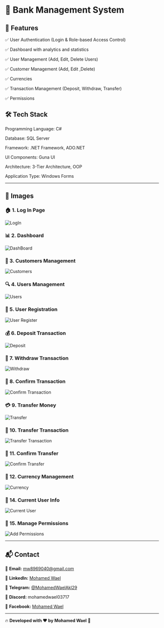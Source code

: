# 🏦 Bank Management System

## 🚀 Features

✅ User Authentication (Login & Role-based Access Control)  

✅ Dashboard with analytics and statistics  

✅ User Management (Add, Edit, Delete Users)  

✅ Customer Management (Add, Edit ,Delete)  

✅ Currencies

✅ Transaction Management (Deposit, Withdraw, Transfer)  

✅ Permissions  

## 🛠️ Tech Stack

Programming Language: C#

Database: SQL Server

Framework: .NET Framework, ADO.NET

UI Components: Guna UI

Architecture: 3-Tier Architecture, OOP

Application Type: Windows Forms

---

## 📸 Images


### 🏠 1. Log In Page

![LogIn](https://github.com/user-attachments/assets/5d217698-a1b3-4f47-9524-43636c37d223)

### 📊 2. Dashboard

![DashBoard](https://github.com/user-attachments/assets/3b26158f-6e93-4d29-a52b-31d1dfd4af38)

### 👥 3. Customers Management

![Customers](https://github.com/user-attachments/assets/b55d774d-7451-4c15-9c19-bd24639eb5e7)

### 🔍 4. Users Management

![Users](https://github.com/user-attachments/assets/eec27d7e-d7af-4a84-bdb3-f24ab22ca860)

### 📝 5. User Registration

![User Register](https://github.com/user-attachments/assets/72122c1d-2ac9-4d2a-bac2-86e5e6af8057)

### 💰 6. Deposit Transaction

![Deposit](https://github.com/user-attachments/assets/012a5624-8ad1-4cdb-ba2c-3c66b98a5dca)

### 🏦 7. Withdraw Transaction

![Withdraw](https://github.com/user-attachments/assets/bd34eead-08ba-4200-98eb-64f7048898b4)

### 🔄 8. Confirm Transaction

![Confirm Transaction](https://github.com/user-attachments/assets/bcf067c4-7e6a-4e9c-9b72-730f9f502cac)

### 💳 9. Transfer Money

![Transfer](https://github.com/user-attachments/assets/aac3ee40-6777-4342-a92c-46baffe1c50c)

### 🔄 10. Transfer Transaction

![Transfer Transaction](https://github.com/user-attachments/assets/2e56d5d7-9a37-43ce-91f6-93ba4d61bb2c)

### 💸 11. Confirm Transfer

![Confirm Transfer](https://github.com/user-attachments/assets/5b2d6d96-a60a-4b47-be2c-f2daf1e13f9e)

### 💱 12. Currency Management

![Currency](https://github.com/user-attachments/assets/13faec59-49f5-4de1-8627-513d766453f6)

### 👤 14. Current User Info

![Current User](https://github.com/user-attachments/assets/e40fe3fd-3e7d-4374-ab18-06c7cbb0543e)

### 🔐 15. Manage Permissions

![Add Permissions](https://github.com/user-attachments/assets/fa85c42c-c478-4d00-939f-0abb2968baba)


---

## 📬 Contact

📧 **Email:** mw8969040@gmail.com  

💼 **LinkedIn:** [Mohamed Wael](https://www.linkedin.com/in/mohamed-wael-855340278)  

📱 **Telegram:** [@MohamedWaelAkl29](https://t.me/MohamedWaelAkl29)  

💬 **Discord:** mohamedwael03717  

📘 **Facebook:** [Mohamed Wael](https://www.facebook.com/mohamedwael.akil)  

---

🔥 **Developed with ❤️ by Mohamed Wael** 🚀
